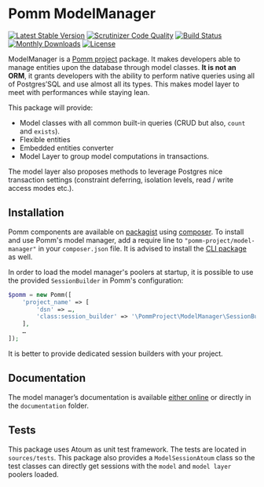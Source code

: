 # Pomm ModelManager

[![Latest Stable Version](https://poser.pugx.org/pomm-project/model-manager/v/stable)](https://packagist.org/packages/pomm-project/model-manager) [![Scrutinizer Code Quality](https://scrutinizer-ci.com/g/pomm-project/ModelManager/badges/quality-score.png?b=master)](https://scrutinizer-ci.com/g/pomm-project/ModelManager/?branch=master) [![Build Status](https://travis-ci.org/pomm-project/ModelManager.svg)](https://travis-ci.org/pomm-project/ModelManager) [![Monthly Downloads](https://poser.pugx.org/pomm-project/model-manager/d/monthly.png)](https://packagist.org/packages/pomm-project/model-manager) [![License](https://poser.pugx.org/pomm-project/model-manager/license.svg)](https://packagist.org/packages/pomm-project/model-manager)


ModelManager is a [Pomm project](http://www.pomm-project.org) package. It makes developers able to manage entities upon the database through model classes. **It is not an ORM**, it grants developers with the ability to perform native queries using all of Postgres’SQL and use almost all its types. This makes model layer to meet with performances while staying lean.

This package will provide:

 * Model classes with all common built-in queries (CRUD but also, `count` and `exists`).
 * Flexible entities
 * Embedded entities converter
 * Model Layer to group model computations in transactions.

The model layer also proposes methods to leverage Postgres nice transaction settings (constraint deferring, isolation levels, read / write access modes etc.).

## Installation

Pomm components are available on [packagist](https://packagist.org/packages/pomm-project/) using [composer](https://packagist.org/). To install and use Pomm's model manager, add a require line to `"pomm-project/model-manager"` in your `composer.json` file. It is advised to install the [CLI package](https://github.com/pomm-project/Cli) as well.

In order to load the model manager's poolers at startup, it is possible to use the provided `SessionBuilder` in Pomm's configuration:

```php
$pomm = new Pomm([
    'project_name' => [
        'dsn' => …,
        'class:session_builder' => '\PommProject\ModelManager\SessionBuilder',
    ],
    …
]);
```

It is better to provide dedicated session builders with your project.

## Documentation

The model manager’s documentation is available [either online](https://github.com/pomm-project/ModelManager/blob/master/documentation/model_manager.rst) or directly in the `documentation` folder.

## Tests

This package uses Atoum as unit test framework. The tests are located in `sources/tests`. This package also provides a `ModelSessionAtoum` class so the test classes can directly get sessions with the `model` and `model layer` poolers loaded.
